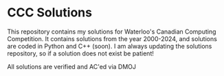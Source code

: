 # CCC Solutions

This repository contains my solutions for Waterloo's Canadian Computing Competition. It contains solutions from the year 2000-2024, and solutions are coded in Python and C++ (soon). I am always updating the solutions repository, so if a solution does not exist be patient!

All solutions are verified and AC'ed via DMOJ
